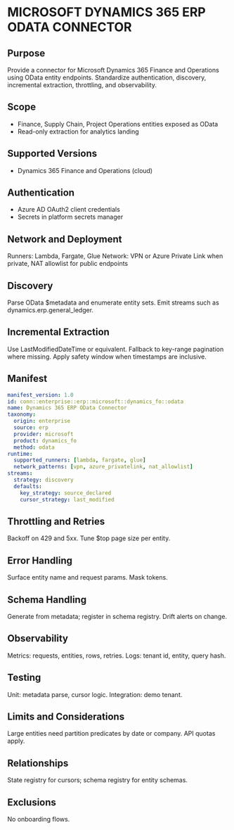# MICROSOFT DYNAMICS 365 ERP ODATA CONNECTOR

## Purpose
Provide a connector for Microsoft Dynamics 365 Finance and Operations using OData entity endpoints.
Standardize authentication, discovery, incremental extraction, throttling, and observability.

## Scope
- Finance, Supply Chain, Project Operations entities exposed as OData
- Read-only extraction for analytics landing

## Supported Versions
- Dynamics 365 Finance and Operations (cloud)

## Authentication
- Azure AD OAuth2 client credentials
- Secrets in platform secrets manager

## Network and Deployment
Runners: Lambda, Fargate, Glue
Network: VPN or Azure Private Link when private, NAT allowlist for public endpoints

## Discovery
Parse OData $metadata and enumerate entity sets. Emit streams such as dynamics.erp.general_ledger.

## Incremental Extraction
Use LastModifiedDateTime or equivalent. Fallback to key-range pagination where missing.
Apply safety window when timestamps are inclusive.

## Manifest
```yaml
manifest_version: 1.0
id: conn::enterprise::erp::microsoft::dynamics_fo::odata
name: Dynamics 365 ERP OData Connector
taxonomy:
  origin: enterprise
  source: erp
  provider: microsoft
  product: dynamics_fo
  method: odata
runtime:
  supported_runners: [lambda, fargate, glue]
  network_patterns: [vpn, azure_privatelink, nat_allowlist]
streams:
  strategy: discovery
  defaults:
    key_strategy: source_declared
    cursor_strategy: last_modified
```

## Throttling and Retries
Backoff on 429 and 5xx. Tune $top page size per entity.

## Error Handling
Surface entity name and request params. Mask tokens.

## Schema Handling
Generate from metadata; register in schema registry. Drift alerts on change.

## Observability
Metrics: requests, entities, rows, retries. Logs: tenant id, entity, query hash.

## Testing
Unit: metadata parse, cursor logic. Integration: demo tenant.

## Limits and Considerations
Large entities need partition predicates by date or company. API quotas apply.

## Relationships
State registry for cursors; schema registry for entity schemas.

## Exclusions
No onboarding flows.
